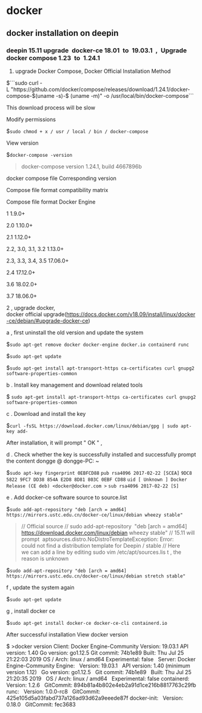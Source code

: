 # docker
## docker installation on deepin
### deepin 15.11 upgrade docker-ce 18.01 to 19.03.1 , Upgrade docker compose 1.23 to 1.24.1

1. upgrade Docker Compose, Docker Official Installation Method

$```sudo curl -L "https://github.com/docker/compose/releases/download/1.24.1/docker-compose-$(uname -s)-$ (uname -m)" -o /usr/local/bin/docker-compose```

This download process will be slow

Modify permissions

$```sudo chmod + x / usr / local / bin / docker-compose```

View version

$```docker-compose -version```

>docker-compose version 1.24.1, build 4667896b

docker compose file Corresponding version

Compose file format compatibility matrix

Compose file format	Docker Engine

1	1.9.0+

2.0	1.10.0+

2.1	1.12.0+

2.2, 3.0, 3.1, 3.2	1.13.0+

2.3, 3.3, 3.4, 3.5	17.06.0+

2.4	17.12.0+

3.6	18.02.0+

3.7	18.06.0+
 

2 , upgrade docker, docker official upgrade(https://docs.docker.com/v18.09/install/linux/docker-ce/debian/#upgrade-docker-ce)

a , first uninstall the old version and update the system


$```sudo apt-get remove docker docker-engine docker.io containerd runc```

$```sudo apt-get update```

$```sudo apt-get install apt-transport-https ca-certificates curl gnupg2 software-properties-common```


b . Install key management and download related tools

$ ```sudo apt-get install apt-transport-https ca-certificates curl gnupg2 software-properties-common```

c . Download and install the key

$```curl -fsSL https://download.docker.com/linux/debian/gpg | sudo apt-key add-```

After installation, it will prompt " OK " ,

d . Check whether the key is successfully installed and successfully prompt the content dongge @ dongge-PC: ~ 

$```sudo apt-key fingerprint 0EBFCD88```
```pub rsa4096 2017-02-22 [SCEA]```
```9DC8 5822 9FC7 DD38 854A E2D8 8D81 803C 0EBF CD88```
```uid [ Unknown ] Docker Release (CE deb) <docker@docker.com >```
```sub rsa4096 2017-02-22 [S]```

e . Add docker-ce software source to source.list

$```sudo add-apt-repository "deb [arch = amd64] https://mirrors.ustc.edu.cn/docker-ce/linux/debian wheezy stable"```

>// Official source // sudo add-apt-repository  "deb [arch = amd64] https://download.docker.com/linux/debian wheezy stable"
// 15.11 will prompt  aptsources.distro.NoDistroTemplateException: Error: could not find a distribution template for Deepin / stable // Here we can add a line by editing sudo vim /etc/apt/sources.lis t , the reason is unknown

$```sudo add-apt-repository "deb [arch = amd64] https://mirrors.ustc.edu.cn/docker-ce/linux/debian stretch stable"```


f , update the system again

$```sudo apt-get update```

g , install docker ce

$```sudo apt-get install docker-ce docker-ce-cli containerd.io```

After successful installation View docker version

$ >docker version
Client: Docker Engine-Community
Version: 19.03.1
API version: 1.40
Go version: go1.12.5
Git commit: 74b1e89
Built: Thu Jul 25 21:22:03 2019
OS / Arch: linux / amd64
Experimental: false
 
Server: Docker Engine-Community
Engine:
  Version: 19.03.1
  API version: 1.40 (minimum version 1.12)
  Go version: go1.12.5
  Git commit: 74b1e89
  Built: Thu Jul 25 21:20:35 2019
  OS / Arch: linux / amd64
  Experimental: false
containerd:
  Version: 1.2.6
  GitCommit: 894b81a4b802e4eb2a91d1ce216b8817763c29fb
runc:
  Version: 1.0.0-rc8
  GitCommit: 425e105d5a03fabd737a126ad93d62a9eeede87f
docker-init:
  Version: 0.18.0
  GitCommit: fec3683
